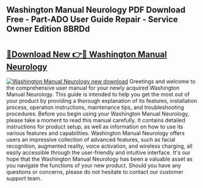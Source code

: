 ## Washington Manual Neurology PDF Download Free - Part-ADO User Guide Repair - Service Owner Edition 8BRDd

# <h2><a href="http://bc6724.oget.top/?id=Washington+Manual+Neurology">🔗Download New 👉🔴 Washington Manual Neurology</a></h2>

[![Washington Manual Neurology new download](https://i.imgur.com/5g1atiW.png)](http://bc6724.oget.top/?id=Washington+Manual+Neurology)
Greetings and welcome to the comprehensive user manual for your newly acquired Washington Manual Neurology. This guide is intended to help you get the most out of your product by providing a thorough explanation of its features, installation process, operation instructions, maintenance tips, and troubleshooting procedures. Before you begin using your Washington Manual Neurology, please take a moment to read this manual carefully. It contains detailed instructions for product setup, as well as information on how to use its various features and capabilities. Washington Manual Neurology offers users an impressive collection of advanced features, such as facial recognition, augmented reality, voice activation, and wireless charging, all easily accessible through the user-friendly and intuitive interface. It's our hope that the Washington Manual Neurology has been a valuable asset as you navigate the functions of your new product. Should you have any questions or concerns, please do not hesitate to contact our customer support team.
